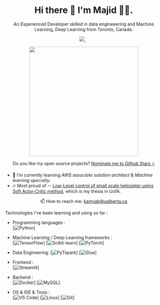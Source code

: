 <h1 align='center'>
  Hi there 👋 I'm Majid 👨‍💻.
</h1>

<p align='center'>
  An Experienced Developer skilled in data engineeering and Machine Learning, Deep Learning from Toronto, Canada.
<p align='center'>

<a href="https://github.com/MKamyab1991">
<img src="https://img.shields.io/badge/linkedin-%230077B5.svg?&style=for-the-badge&logo=linkedin&logoColor=white" />
</a>&nbsp;&nbsp;
</p>
</p>

<p align='center'>
  <a href="#"><img src="https://github-readme-stats.vercel.app/api?username=MKamyab1991&show_icons=true&count_private=true&theme=dark" width="350"></a>
</p>

<p align='center'>
  Do you like my open source projects? <a href='https://stars.github.com/nominate/'>Nominate me to Github Stars ⭐</a>
</p>

- 🌱 I’m currently learning *AWS associate solution architect* & *Machine learning specialty*.
- 🔥 Most proud of -- [Low-Level control of small scale helicopter using Soft Actor-Critic method](https://era.library.ualberta.ca/items/7cfade5e-b0fe-4428-9770-f3eddcae6afb/download/87ef967e-3ff7-4695-bd3f-a0879541e766), which is my thesis in UofA.

<p align='center'>
  📫 How to reach me: <a href='mailto:kamyab@ualberta.ca'>kamyab@ualberta.ca</a>
</p>

Technologies I've been learning and using so far :

- Programming languages : <br />
    [![Python](http://img.shields.io/badge/-Python-eee?style=flat-square&logo=python&logoColor#F7BD2F)]
- Machine Learning / Deep Learning frameworks : <br />
    [![TensorFlow](http://img.shields.io/badge/-TensorFlow-eee?style=flat-square&logo=tensorflow&logoColor=FF6F00)]
    [![Scikit-learn](http://img.shields.io/badge/-Scikit--Learn-eee?style=flat-square&logo=scikit-learn&logoColor=e26d00)]
    [![PyTorch](http://img.shields.io/badge/-PyTorch-eee?style=flat-square&logo=pytorch&logoColor=EE4C2C)]
- Data Engineering:
  [![PyTspark](https://img.shields.io/badge/-Pyspark-eee?style=flat-square&logo=pytorch&logoColor=EE4C2C)]
  [![Glue](https://img.shields.io/badge/-Glue-eee?style=flat-square&logo=Glue&logoColor=EE4C2C)]

- Frontend : <br />
    [![Streamlit](https://img.shields.io/badge/-Streamlit-eee?style=flat-square&logo=streamlit&logoColor=2496ed)]
- Backend : <br />
    [![Docker](https://img.shields.io/badge/-Docker-eee?style=flat-square&logo=docker&logoColor=2496ed)]
    [![MySQL](http://img.shields.io/badge/-MySQL-eee?style=flat-square&logo=mysql&logoColor=4479A1)]
- OS & IDE & Tools : <br />
    [![VS Code](http://img.shields.io/badge/-VS%20Code-eee?style=flat-square&logo=visual-studio-code&logoColor=007ACC)]
    [![Linux](http://img.shields.io/badge/-Linux-eee?style=flat-square&logo=linux&logoColor=D67A10)]
    [![Git](http://img.shields.io/badge/-Git-eee?style=flat-square&logo=git&logoColor=F05032)]
  

